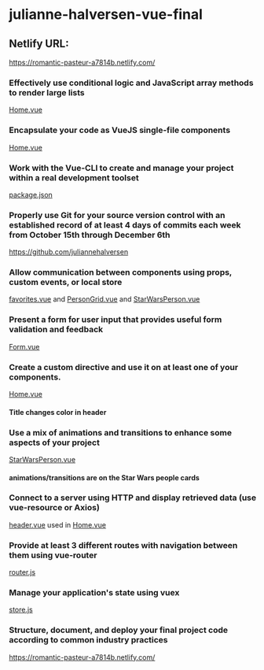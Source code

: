 # julianne-halversen-vue-final

## Netlify URL:
https://romantic-pasteur-a7814b.netlify.com/

### Effectively use conditional logic and JavaScript array methods to render large lists

[Home.vue](../blob/master/src/views/Home.vue)

### Encapsulate your code as VueJS single-file components

[Home.vue](../blob/master/src/views/Home.vue)

### Work with the Vue-CLI to create and manage your project within a real development toolset

[package.json](../blob/master/package.json)

### Properly use Git for your source version control with an established record of at least 4 days of commits each week from October 15th through December 6th

https://github.com/juliannehalversen

### Allow communication between components using props, custom events, or local store

[favorites.vue](../blob/master/components/favorites.vue) and [PersonGrid.vue](../blob/master/components/PersonGrid.vue) and [StarWarsPerson.vue](../blob/master/components/StarWarsPerson.vue) 

### Present a form for user input that provides useful form validation and feedback

[Form.vue](../blob/master/views/Form.vue)

### Create a custom directive and use it on at least one of your components.

[Home.vue](../blob/master/src/views/Home.vue)
#### Title changes color in header

### Use a mix of animations and transitions to enhance some aspects of your project

[StarWarsPerson.vue](../blob/master/components/StarWarsPerson.vue)
#### animations/transitions are on the Star Wars people cards

### Connect to a server using HTTP and display retrieved data (use vue-resource or Axios)

[header.vue](../blob/master/components/header.vue) used in [Home.vue](../blob/master/src/views/Home.vue)

### Provide at least 3 different routes with navigation between them using vue-router

[router.js](../blob/master/src/router.js)

### Manage your application's state using vuex

[store.js](../blob/master/src/store/store.js)

### Structure, document, and deploy your final project code according to common industry practices

https://romantic-pasteur-a7814b.netlify.com/